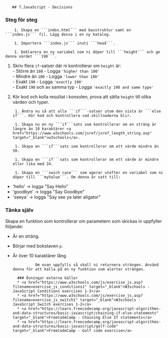 <!doctype html>
<html>
	<head>
		<title>JavaScript Exercises</title>

       ## 7.JavaScript - Decisions
				
### Steg för steg
				
        1. Skapa en ```index.html``` med basstruktur samt en ```index.js``` fil. Lägg dessa i en ny katalog.
        
        1. Importera ```index.js``` inuti ```head```.
        
        1. Deklarera en ny variabel som ni döper till ```height``` och ge denna värdet ```190```.
        
1. Skriv flera ```if```-satser där ni kontrollerar om ```height``` är:
				<br>
				- Större än ```100```
				- Logga ```'higher than 100'```
				<br>
				- Mindre än ```180```
				- Logga ```'lower than 180'```
				<br>
				- Exakt ```190```
				- Logga ```'exactly 190'```
				<br>
				- Exakt ```190``` och av samma typ
				- Logga ```'exactly 190 and same type'```
				
1. Kör kod och kolla resultat i konsolen, prova att sätta ```height``` till olika värden och typer.
        
        1. Ändra nu så att alla ```if```-satser utom den sista är ```else if```. Kör kod och kontrollera vad skillnaderna blir.
                
        1. Skapa nu en ny ```if```sats som kontrollerar om en sträng är längre än 10 karaktärer <a href="https://www.w3schools.com/jsref/jsref_length_string.asp" target="_blank">w3schools</a>.
        
        1. Skapa en ```if```sats som kontrollerar om ett värde mindre än 50.
        
        1. Skapa en ```if```sats som kontrollerar om ett värde är mindre eller lika med 24.
        
        1. Skapa en ```swich case``` som agerar utefter en variabel som ni döper till ```myValue```. Om denna är satt till:
*  'hello' -> logga "Say Hello"
*  'goodbye' -> logga "Say Goodbye"
*  'seeya' -> logga "Say see ya later aligator"
				
				
### Tänka själv
Skapa en funktion som kontrollerar om parametern som skickas in uppfyller följande:
- Är en sträng.
- Börjar med bokstaven ```p```.
- Är över 10 karaktärer lång.

				Om ovan uppfylls så skall ni returnera strängen. Använd denna för att kalla på en ny funktion som alertar strängen.

        ### Övningar externa källor
        * <a href="https://www.w3schools.com/js/exercise_js.asp?filename=exercise_js_conditions1" target="_blank">W3schools - JavaScript Conditions exercises 1-2</a>
        * <a href="https://www.w3schools.com/js/exercise_js.asp?filename=exercise_js_switch1" target="_blank">W3schools - JavaScript Switch exercises 1-2</a>
        * <a href="https://learn.freecodecamp.org/javascript-algorithms-and-data-structures/basic-javascript/chaining-if-else-statements" target="_blank">FreeCodeCamp - Chaining Else If statements</a>
        * <a href="https://learn.freecodecamp.org/javascript-algorithms-and-data-structures/basic-javascript/golf-code" target="_blank">FreeCodeCamp - Golf code exercise</a>
